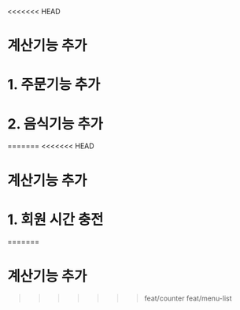 <<<<<<< HEAD
# 계산기능 추가


# 1. 주문기능 추가

# 2. 음식기능 추가
=======
<<<<<<< HEAD
# 계산기능 추가


# 1. 회원 시간 충전 
=======
# 계산기능 추가
>>>>>>> feat/counter
>>>>>>> feat/menu-list
